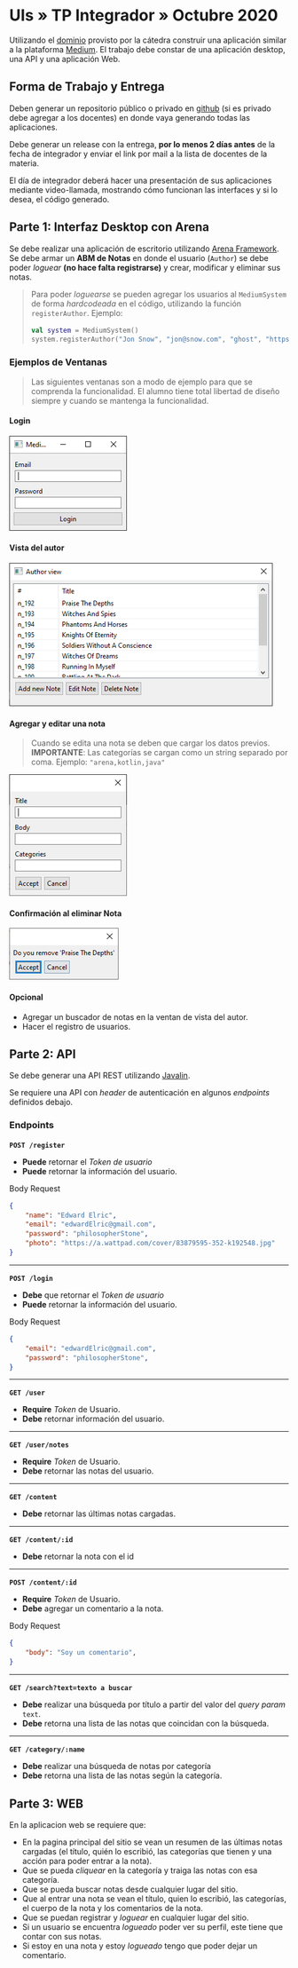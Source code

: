 # UIs » TP Integrador » Octubre 2020

Utilizando el [dominio](https://github.com/unq-ui/2020s1-i1-medium)
provisto por la cátedra construir una aplicación similar a la plataforma
[Medium](https://medium.com/). El trabajo debe constar de una aplicación
desktop, una API y una aplicación Web.

## Forma de Trabajo y Entrega

Deben generar un repositorio público o privado en [github](https://github.com)
(si es privado debe agregar a los docentes) en donde vaya generando todas las
aplicaciones.

Debe generar un release con la entrega, **por lo menos 2 días antes** de la fecha de integrador
y enviar el link por mail a la lista de docentes de la materia.

El día de integrador deberá hacer una presentación de sus aplicaciones mediante video-llamada,
mostrando cómo funcionan las interfaces y si lo desea, el código generado.

## Parte 1: Interfaz Desktop con Arena

Se debe realizar una aplicación de escritorio utilizando
[Arena Framework](http://arena.uqbar-project.org/).
Se debe armar un **ABM de Notas** en donde el usuario (`Author`) se debe poder
_loguear_ **(no hace falta registrarse)** y crear, modificar y eliminar sus notas.

> Para poder _loguearse_ se pueden agregar los usuarios al `MediumSystem`
> de forma _hardcodeada_ en el código, utilizando la función `registerAuthor`.
> Ejemplo:
>
> ```kotlin
> val system = MediumSystem()
> system.registerAuthor("Jon Snow", "jon@snow.com", "ghost", "https://bit.ly/3496Vje")
> ```

### Ejemplos de Ventanas

> Las siguientes ventanas son a modo de ejemplo para que se comprenda la funcionalidad.
> El alumno tiene total libertad de diseño siempre y cuando se mantenga la funcionalidad.

#### Login

![Login](img/i1.login.png)

#### Vista del autor

![Author List](img/i1.author.png)

#### Agregar y editar una nota

> Cuando se edita una nota se deben que cargar los datos previos.
> **IMPORTANTE**: Las categorías se cargan como un string separado por coma. Ejemplo: `"arena,kotlin,java"`

![Agregar o editar nota](img/i1.addOrEdit.png)

#### Confirmación al eliminar Nota

![Eliminar nota Confirmación](img/i1.delete.png)

#### Opcional

* Agregar un buscador de notas en la ventan de vista del autor.
* Hacer el registro de usuarios.

## Parte 2: API

Se debe generar una API REST utilizando [Javalin](https://javalin.io/).

Se requiere una API con _header_ de autenticación en algunos _endpoints_ definidos debajo.

### Endpoints

**`POST /register`**

* **Puede** retornar el _Token de usuario_
* **Puede** retornar la información del usuario.

Body Request

```json
{
    "name": "Edward Elric",
    "email": "edwardElric@gmail.com",
    "password": "philosopherStone",
    "photo": "https://a.wattpad.com/cover/83879595-352-k192548.jpg"
}
```

---

**`POST /login`**

* **Debe** que retornar el _Token de usuario_
* **Puede** retornar la información del usuario.

Body Request

```json
{
    "email": "edwardElric@gmail.com",
    "password": "philosopherStone",
}
```

---

**`GET /user`**

* **Require** _Token_ de Usuario.
* **Debe** retornar información del usuario.

---

**`GET /user/notes`**

* **Require** _Token_ de Usuario.
* **Debe** retornar las notas del usuario.

---

**`GET /content`**

* **Debe** retornar las últimas notas cargadas.

---

**`GET /content/:id`**

* **Debe** retornar la nota con el id

---

**`POST /content/:id`**

* **Require** _Token_ de Usuario.
* **Debe** agregar un comentario a la nota.

Body Request

```json
{
    "body": "Soy un comentario",
}
```

---

**`GET /search?text=texto a buscar`**

* **Debe** realizar una búsqueda por título a partir del valor del _query param_ `text`.
* **Debe** retorna una lista de las notas que coincidan con la búsqueda.

---

**`GET /category/:name`**

* **Debe** realizar una búsqueda de notas por categoría
* **Debe** retorna una lista de las notas según la categoría.

## Parte 3: WEB

En la aplicacion web se requiere que:

* En la pagina principal del sitio se vean un resumen de las últimas notas cargadas
  (el título, quién lo escribió, las categorías que tienen y una acción para poder entrar a la nota).
* Que se pueda _cliquear_ en la categoría y traiga las notas con esa categoría.
* Que se pueda buscar notas desde cualquier lugar del sitio.
* Que al entrar una nota se vean el título, quien lo escribió, las categorías,
  el cuerpo de la nota y los comentarios de la nota.
* Que se puedan registrar y _loguear_ en cualquier lugar del sitio.
* Si un usuario se encuentra _logueado_ poder ver su perfil, este tiene que contar con sus notas.
* Si estoy en una nota y estoy _logueado_ tengo que poder dejar un comentario.

